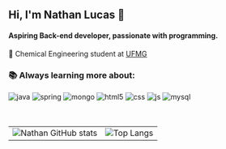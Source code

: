 ## Hi, I'm Nathan Lucas 👋

#### Aspiring Back-end developer, passionate with programming.

🔖 Chemical Engineering student at [UFMG](https://www.deq.ufmg.br/)<br/>
### 📚 Always learning more about:


<div style="display: inline_block">
  <img align="center" alt="java" src="https://img.shields.io/badge/Java-ED8B00?style=for-the-badge&logo=openjdk&logoColor=white" />
  <img align="center" alt="spring" src="https://img.shields.io/badge/Spring-6DB33F?style=for-the-badge&logo=spring&logoColor=white" />
  <img align="center" alt="mongo" src="https://img.shields.io/badge/MongoDB-4EA94B?style=for-the-badge&logo=mongodb&logoColor=white" />
  <img align="center" alt="html5" src="https://img.shields.io/badge/HTML5-E34F26?style=for-the-badge&logo=html5&logoColor=white" />
  <img align="center" alt="css" src="https://img.shields.io/badge/CSS3-1572B6?style=for-the-badge&logo=css3&logoColor=white" />
  <img align="center" alt="js" src="https://img.shields.io/badge/JavaScript-F7DF1E?style=for-the-badge&logo=javascript&logoColor=black" />
 <img align="center" alt="mysql" src="https://img.shields.io/badge/MySQL-005C84?style=for-the-badge&logo=mysql&logoColor=white" />
</div><br/><br/>


<p align="center">
  <table>
    <tr>
      <td>
        <img src="https://github-readme-stats.vercel.app/api?username=nathanllss&show_icons=true&rank_icon=github&&hide=contribs&theme=radical" alt="Nathan GitHub stats">
      </td>
      <td>
        <img src="https://github-readme-stats.vercel.app/api/top-langs/?username=nathanllss&layout=donut&&theme=radical" alt="Top Langs">
      </td>
    </tr>
  </table>
</p>
